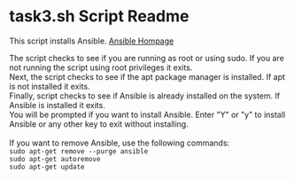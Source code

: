 <h1>task3.sh Script Readme</h1>

This script installs Ansible. [Ansible Hompage](https://www.redhat.com/en/ansible-collaborative)

The script checks to see if you are running as root or using sudo. If you are not running the script using root privileges it exits. <br>
Next, the script checks to see if the apt package manager is installed. If apt is not installed it exits. <br>
Finally, script checks to see if Ansible is already installed on the system. If Ansible is installed it exits. <br>
You will be prompted if you want to install Ansible. Enter "Y" or "y" to install Ansible or any other key to exit without installing.<br>
<br>
If you want to remove Ansible, use the following commands:<br>
```sudo apt-get remove --purge ansible```<br>
```sudo apt-get autoremove```<br>
```sudo apt-get update```<br>
